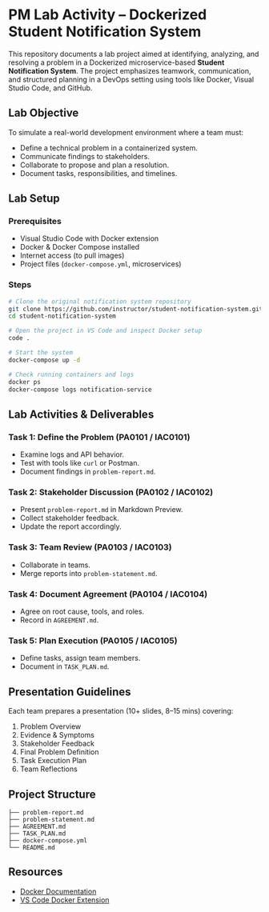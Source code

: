 
# PM Lab Activity – Dockerized Student Notification System

This repository documents a lab project aimed at identifying, analyzing, and resolving a problem in a Dockerized microservice-based **Student Notification System**. The project emphasizes teamwork, communication, and structured planning in a DevOps setting using tools like Docker, Visual Studio Code, and GitHub.

## Lab Objective

To simulate a real-world development environment where a team must:

- Define a technical problem in a containerized system.
- Communicate findings to stakeholders.
- Collaborate to propose and plan a resolution.
- Document tasks, responsibilities, and timelines.

## Lab Setup

### Prerequisites

- Visual Studio Code with Docker extension  
- Docker & Docker Compose installed  
- Internet access (to pull images)  
- Project files (`docker-compose.yml`, microservices)

### Steps

```bash
# Clone the original notification system repository
git clone https://github.com/instructor/student-notification-system.git
cd student-notification-system

# Open the project in VS Code and inspect Docker setup
code .

# Start the system
docker-compose up -d

# Check running containers and logs
docker ps
docker-compose logs notification-service
```

## Lab Activities & Deliverables

### Task 1: Define the Problem (PA0101 / IAC0101)

- Examine logs and API behavior.
- Test with tools like `curl` or Postman.
- Document findings in `problem-report.md`.

### Task 2: Stakeholder Discussion (PA0102 / IAC0102)

- Present `problem-report.md` in Markdown Preview.
- Collect stakeholder feedback.
- Update the report accordingly.

### Task 3: Team Review (PA0103 / IAC0103)

- Collaborate in teams.
- Merge reports into `problem-statement.md`.

### Task 4: Document Agreement (PA0104 / IAC0104)

- Agree on root cause, tools, and roles.
- Record in `AGREEMENT.md`.

### Task 5: Plan Execution (PA0105 / IAC0105)

- Define tasks, assign team members.
- Document in `TASK_PLAN.md`.

## Presentation Guidelines

Each team prepares a presentation (10+ slides, 8–15 mins) covering:

1. Problem Overview
2. Evidence & Symptoms
3. Stakeholder Feedback
4. Final Problem Definition
5. Task Execution Plan
6. Team Reflections

## Project Structure

```
├── problem-report.md
├── problem-statement.md
├── AGREEMENT.md
├── TASK_PLAN.md
├── docker-compose.yml
└── README.md
```

## Resources

- [Docker Documentation](https://docs.docker.com/)
- [VS Code Docker Extension](https://marketplace.visualstudio.com/items?itemName=ms-azuretools.vscode-docker)